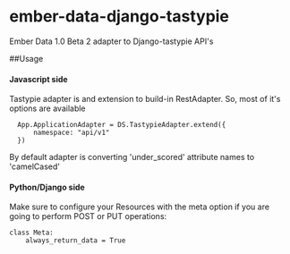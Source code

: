 ember-data-django-tastypie
==========================

Ember Data 1.0 Beta 2 adapter to Django-tastypie API's


##Usage

#### Javascript side

Tastypie adapter is and extension to build-in RestAdapter. So, most of it's options are available

      App.ApplicationAdapter = DS.TastypieAdapter.extend({
          namespace: "api/v1"
      })

By default adapter is converting 'under_scored' attribute names to 'camelCased'

#### Python/Django side
Make sure to configure your Resources with the meta option if you are going to perform POST or PUT operations:


    class Meta:
        always_return_data = True




